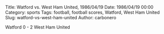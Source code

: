 Title: Watford vs. West Ham United, 1986/04/19
Date: 1986/04/19 00:00
Category: sports
Tags: football, football scores, Watford, West Ham United
Slug: watford-vs-west-ham-united
Author: carbonero


Watford 0 - 2 West Ham United

